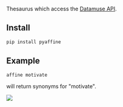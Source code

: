 Thesaurus which access the [Datamuse API](https://www.datamuse.com/api).

## Install
```bash
pip install pyaffine
```

## Example
```bash
affine motivate
```
will return synonyms for "motivate".

![](https://i.imgur.com/BRHoGQm.png)
